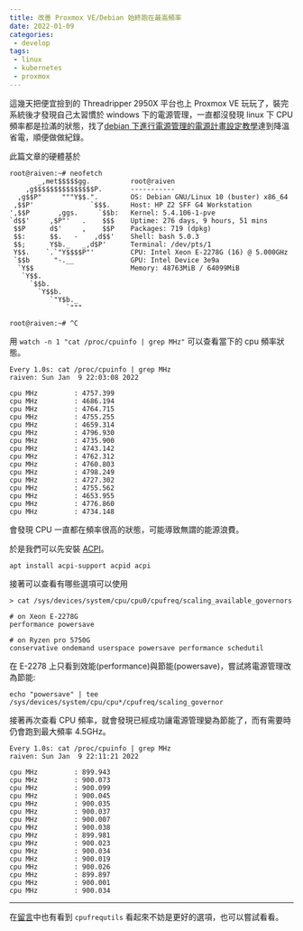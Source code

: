 ```yaml
---
title: 改善 Proxmox VE/Debian 始終跑在最高頻率
date: 2022-01-09
categories:
 - develop
tags:
 - linux
 - kubernetes
 - proxmox
---
```


這幾天把便宜撿到的 Threadripper 2950X 平台也上 Proxmox VE 玩玩了，裝完系統後才發現自己太習慣於 windows 下的電源管理，一直都沒發現 linux 下 CPU 頻率都是拉滿的狀態，找了[debian 下進行電源管理的電源計畫設定教學](https://forum.proxmox.com/threads/fix-always-high-cpu-frequency-in-proxmox-host.84270/)達到降溫省電，順便做做紀錄。

此篇文章的硬體基於
```
root@raiven:~# neofetch
       _,met$$$$$gg.          root@raiven 
    ,g$$$$$$$$$$$$$$$P.       ----------- 
  ,g$$P"     """Y$$.".        OS: Debian GNU/Linux 10 (buster) x86_64 
 ,$$P'              `$$$.     Host: HP Z2 SFF G4 Workstation 
',$$P       ,ggs.     `$$b:   Kernel: 5.4.106-1-pve 
`d$$'     ,$P"'   .    $$$    Uptime: 276 days, 9 hours, 51 mins 
 $$P      d$'     ,    $$P    Packages: 719 (dpkg) 
 $$:      $$.   -    ,d$$'    Shell: bash 5.0.3 
 $$;      Y$b._   _,d$P'      Terminal: /dev/pts/1 
 Y$$.    `.`"Y$$$$P"'         CPU: Intel Xeon E-2278G (16) @ 5.000GHz 
 `$$b      "-.__              GPU: Intel Device 3e9a 
  `Y$$                        Memory: 48763MiB / 64099MiB 
   `Y$$.
     `$$b.                                            
       `Y$$b.
          `"Y$b._
              `"""

root@raiven:~# ^C
```

用 `watch -n 1 "cat /proc/cpuinfo | grep MHz"` 可以查看當下的 cpu 頻率狀態。
```
Every 1.0s: cat /proc/cpuinfo | grep MHz                                                                                                             raiven: Sun Jan  9 22:03:08 2022

cpu MHz         : 4757.399
cpu MHz         : 4686.194
cpu MHz         : 4764.715
cpu MHz         : 4755.255
cpu MHz         : 4659.314
cpu MHz         : 4796.930
cpu MHz         : 4735.900
cpu MHz         : 4743.142
cpu MHz         : 4762.312
cpu MHz         : 4760.803
cpu MHz         : 4798.249
cpu MHz         : 4727.302
cpu MHz         : 4755.562
cpu MHz         : 4653.955
cpu MHz         : 4776.860
cpu MHz         : 4734.148
```

會發現 CPU 一直都在頻率很高的狀態，可能導致無謂的能源浪費。

於是我們可以先安裝 [ACPI](https://zh.wikipedia.org/zh-tw/%E9%AB%98%E7%BA%A7%E9%85%8D%E7%BD%AE%E4%B8%8E%E7%94%B5%E6%BA%90%E6%8E%A5%E5%8F%A3)。
```
apt install acpi-support acpid acpi
```

接著可以查看有哪些選項可以使用
```
> cat /sys/devices/system/cpu/cpu0/cpufreq/scaling_available_governors

# on Xeon E-2278G
performance powersave

# on Ryzen pro 5750G
conservative ondemand userspace powersave performance schedutil
```

在 E-2278 上只看到效能(performance)與節能(powersave)，嘗試將電源管理改為節能:
```
echo "powersave" | tee /sys/devices/system/cpu/cpu*/cpufreq/scaling_governor
```

接著再次查看 CPU 頻率，就會發現已經成功讓電源管理變為節能了，而有需要時仍會跑到最大頻率 4.5GHz。
```
Every 1.0s: cat /proc/cpuinfo | grep MHz                                                                                                             raiven: Sun Jan  9 22:11:21 2022

cpu MHz         : 899.943
cpu MHz         : 900.073
cpu MHz         : 900.099
cpu MHz         : 900.045
cpu MHz         : 900.035
cpu MHz         : 900.037
cpu MHz         : 900.007
cpu MHz         : 900.038
cpu MHz         : 899.981
cpu MHz         : 900.023
cpu MHz         : 900.034
cpu MHz         : 900.019
cpu MHz         : 900.026
cpu MHz         : 899.897
cpu MHz         : 900.001
cpu MHz         : 900.034
```

---

在[留言](https://forum.proxmox.com/threads/fix-always-high-cpu-frequency-in-proxmox-host.84270/#post-373393)中也有看到 `cpufrequtils` 看起來不妨是更好的選項，也可以嘗試看看。